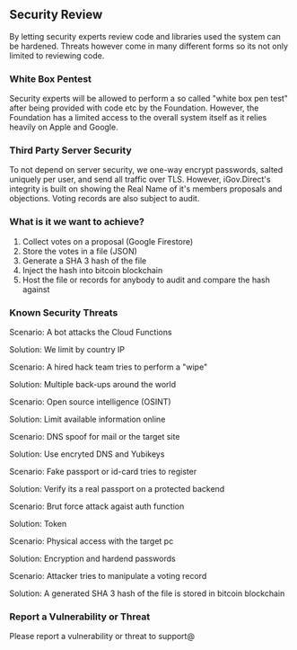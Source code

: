 ## Security Review

By letting security experts review code and libraries used the system can be hardened. Threats however come in many different forms so its not only limited to reviewing code.

### White Box Pentest

Security experts will be allowed to perform a so called "white box pen test" after being provided with code etc by the Foundation. However, the Foundation has a limited access to the overall system itself as it relies heavily on Apple and Google.

### Third Party Server Security

To not depend on server security, we one-way encrypt passwords, salted uniquely per user, and send all traffic over TLS. However, iGov.Direct's integrity is built on showing the Real Name of it's members proposals and objections. Voting records are also subject to audit.

### What is it we want to achieve?

1. Collect votes on a proposal (Google Firestore)
2. Store the votes in a file (JSON)
3. Generate a SHA 3 hash of the file
4. Inject the hash into bitcoin blockchain
5. Host the file or records for anybody to audit and compare the hash against

### Known Security Threats

Scenario: A bot attacks the Cloud Functions

Solution: We limit by country IP

Scenario: A hired hack team tries to perform a "wipe"

Solution: Multiple back-ups around the world

Scenario: Open source intelligence (OSINT)

Solution: Limit available information online 

Scenario: DNS spoof for mail or the target site

Solution: Use encryted DNS and Yubikeys

Scenario: Fake passport or id-card tries to register

Solution: Verify its a real passport on a protected backend

Scenario: Brut force attack agaist auth function

Solution: Token

Scenario: Physical access with the target pc

Solution: Encryption and hardend passwords

Scenario: Attacker tries to manipulate a voting record

Solution: A generated SHA 3 hash of the file is stored in bitcoin blockchain


### Report a Vulnerability or Threat

Please report a vulnerability or threat to support@ 

